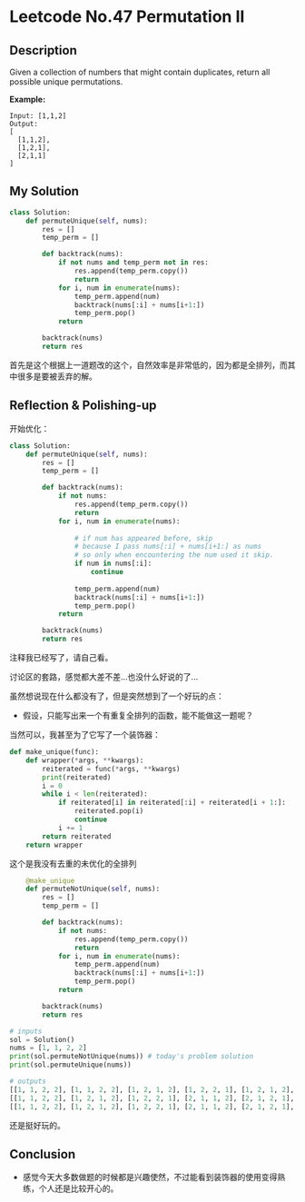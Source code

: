 # Leetcode No.47 Permutation II

## Description

Given a collection of numbers that might contain duplicates, return all possible unique permutations.

**Example:**

```
Input: [1,1,2]
Output:
[
  [1,1,2],
  [1,2,1],
  [2,1,1]
]
```

## My Solution

```python
class Solution:
    def permuteUnique(self, nums):
        res = []
        temp_perm = []

        def backtrack(nums):
            if not nums and temp_perm not in res:
                res.append(temp_perm.copy())
                return
            for i, num in enumerate(nums):
                temp_perm.append(num)
                backtrack(nums[:i] + nums[i+1:])
                temp_perm.pop()
            return

        backtrack(nums)
        return res
```

首先是这个根据上一道题改的这个，自然效率是非常低的，因为都是全排列，而其中很多是要被丢弃的解。

## Reflection & Polishing-up

开始优化：

```python
class Solution:
    def permuteUnique(self, nums):
        res = []
        temp_perm = []

        def backtrack(nums):
            if not nums:
                res.append(temp_perm.copy())
                return
            for i, num in enumerate(nums):
                
                # if num has appeared before, skip
                # because I pass nums[:i] + nums[i+1:] as nums
                # so only when encountering the num used it skip. 
                if num in nums[:i]:
                    continue
                    
                temp_perm.append(num)
                backtrack(nums[:i] + nums[i+1:])
                temp_perm.pop()
            return

        backtrack(nums)
        return res
```

注释我已经写了，请自己看。

讨论区的套路，感觉都大差不差...也没什么好说的了...

虽然想说现在什么都没有了，但是突然想到了一个好玩的点：

- 假设，只能写出来一个有重复全排列的函数，能不能做这一题呢？

当然可以，我甚至为了它写了一个装饰器：

```python
def make_unique(func):
    def wrapper(*args, **kwargs):
        reiterated = func(*args, **kwargs)
        print(reiterated)
        i = 0
        while i < len(reiterated):
            if reiterated[i] in reiterated[:i] + reiterated[i + 1:]:
                reiterated.pop(i)
                continue
            i += 1
        return reiterated
    return wrapper
```

这个是我没有去重的未优化的全排列

```python
    @make_unique
    def permuteNotUnique(self, nums):
        res = []
        temp_perm = []

        def backtrack(nums):
            if not nums:
                res.append(temp_perm.copy())
                return
            for i, num in enumerate(nums):
                temp_perm.append(num)
                backtrack(nums[:i] + nums[i+1:])
                temp_perm.pop()
            return

        backtrack(nums)
        return res
```

```python
# inputs
sol = Solution()
nums = [1, 1, 2, 2]
print(sol.permuteNotUnique(nums)) # today's problem solution
print(sol.permuteUnique(nums))
```

```python
# outputs
[[1, 1, 2, 2], [1, 1, 2, 2], [1, 2, 1, 2], [1, 2, 2, 1], [1, 2, 1, 2], [1, 2, 2, 1], [1, 1, 2, 2], [1, 1, 2, 2], [1, 2, 1, 2], [1, 2, 2, 1], [1, 2, 1, 2], [1, 2, 2, 1], [2, 1, 1, 2], [2, 1, 2, 1], [2, 1, 1, 2], [2, 1, 2, 1], [2, 2, 1, 1], [2, 2, 1, 1], [2, 1, 1, 2], [2, 1, 2, 1], [2, 1, 1, 2], [2, 1, 2, 1], [2, 2, 1, 1], [2, 2, 1, 1]]
[[1, 1, 2, 2], [1, 2, 1, 2], [1, 2, 2, 1], [2, 1, 1, 2], [2, 1, 2, 1], [2, 2, 1, 1]]
[[1, 1, 2, 2], [1, 2, 1, 2], [1, 2, 2, 1], [2, 1, 1, 2], [2, 1, 2, 1], [2, 2, 1, 1]]
```

还是挺好玩的。

## Conclusion

- 感觉今天大多数做题的时候都是兴趣使然，不过能看到装饰器的使用变得熟练，个人还是比较开心的。